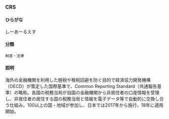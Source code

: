 <div style="display:none;">

## [あ行](securities-terms?id=あ行)
## [か行](securities-terms?id=か行)
## [さ行](securities-terms?id=さ行)
## [た行](securities-terms?id=た行)
## [な行](securities-terms?id=な行)
## [は行](securities-terms?id=は行)
## [ま行](securities-terms?id=ま行)
## [や行](securities-terms?id=や行)
## [ら行](securities-terms?id=ら行)
## [わ行](securities-terms?id=わ行)
## [英数字・記号](securities-terms?id=英数字・記号)

</div>

### CRS

#### ひらがな

しーあーるえす

#### 分類

`制度・法律`

#### 説明

海外の金融機関を利用した脱税や租税回避を防ぐ目的で経済協力開発機構（OECD）が策定した国際基準で、Common Reporting Standard（共通報告基準）の略称。各国の税務当局が自国の金融機関から非居住者の口座情報を受理し、非居住者の居住する国の税務当局と情報を電子データ等で自動的に交換し合う仕組み。100以上の国・地域が参加し、日本では2017年から施行、18年に適用開始。

